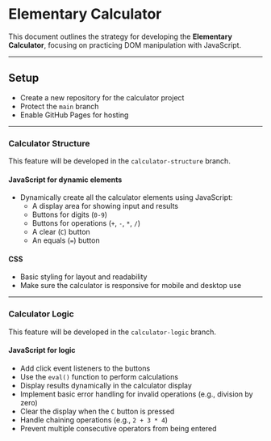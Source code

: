 # Elementary Calculator

This document outlines the strategy for developing the **Elementary Calculator**,
focusing on practicing DOM manipulation with JavaScript.

---

## Setup

- Create a new repository for the calculator project
- Protect the `main` branch
- Enable GitHub Pages for hosting

---

### Calculator Structure

This feature will be developed in the `calculator-structure` branch.

#### JavaScript for dynamic elements

- Dynamically create all the calculator elements using JavaScript:
  - A display area for showing input and results
  - Buttons for digits (`0-9`)
  - Buttons for operations (`+`, `-`, `*`, `/`)
  - A clear (`C`) button
  - An equals (`=`) button

#### CSS

- Basic styling for layout and readability
- Make sure the calculator is responsive for mobile and desktop use

---

### Calculator Logic

This feature will be developed in the `calculator-logic` branch.

#### JavaScript for logic

- Add click event listeners to the buttons
- Use the `eval()` function to perform calculations
- Display results dynamically in the calculator display
- Implement basic error handling for invalid operations (e.g., division by zero)
- Clear the display when the `C` button is pressed
- Handle chaining operations (e.g., `2 + 3 * 4`)
- Prevent multiple consecutive operators from being entered

